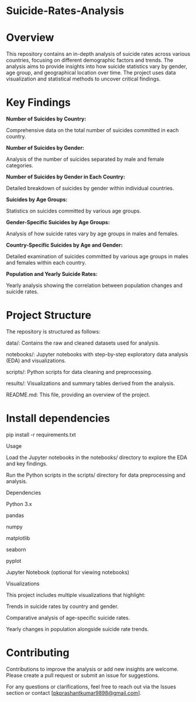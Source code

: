 # **Suicide-Rates-Analysis**

# Overview

This repository contains an in-depth analysis of suicide rates across various countries, focusing on different demographic factors and trends. The analysis aims to provide insights into how suicide statistics vary by gender, age group, and geographical location over time. The project uses data visualization and statistical methods to uncover critical findings.

# Key Findings

**Number of Suicides by Country:**

Comprehensive data on the total number of suicides committed in each country.

**Number of Suicides by Gender:**

Analysis of the number of suicides separated by male and female categories.

**Number of Suicides by Gender in Each Country:**

Detailed breakdown of suicides by gender within individual countries.

**Suicides by Age Groups:**

Statistics on suicides committed by various age groups.

**Gender-Specific Suicides by Age Groups:**

Analysis of how suicide rates vary by age groups in males and females.

**Country-Specific Suicides by Age and Gender:**

Detailed examination of suicides committed by various age groups in males and females within each country.

**Population and Yearly Suicide Rates:**

Yearly analysis showing the correlation between population changes and suicide rates.

# Project Structure

The repository is structured as follows:

data/: Contains the raw and cleaned datasets used for analysis.

notebooks/: Jupyter notebooks with step-by-step exploratory data analysis (EDA) and visualizations.

scripts/: Python scripts for data cleaning and preprocessing.

results/: Visualizations and summary tables derived from the analysis.

README.md: This file, providing an overview of the project.



# Install dependencies
pip install -r requirements.txt

Usage

Load the Jupyter notebooks in the notebooks/ directory to explore the EDA and key findings.

Run the Python scripts in the scripts/ directory for data preprocessing and analysis.

Dependencies

Python 3.x

pandas

numpy

matplotlib

seaborn

pyplot

Jupyter Notebook (optional for viewing notebooks)

Visualizations

This project includes multiple visualizations that highlight:

Trends in suicide rates by country and gender.

Comparative analysis of age-specific suicide rates.

Yearly changes in population alongside suicide rate trends.

# Contributing

Contributions to improve the analysis or add new insights are welcome. Please create a pull request or submit an issue for suggestions.



For any questions or clarifications, feel free to reach out via the Issues section or contact [pkprashantkumar9898@gmail.com].
